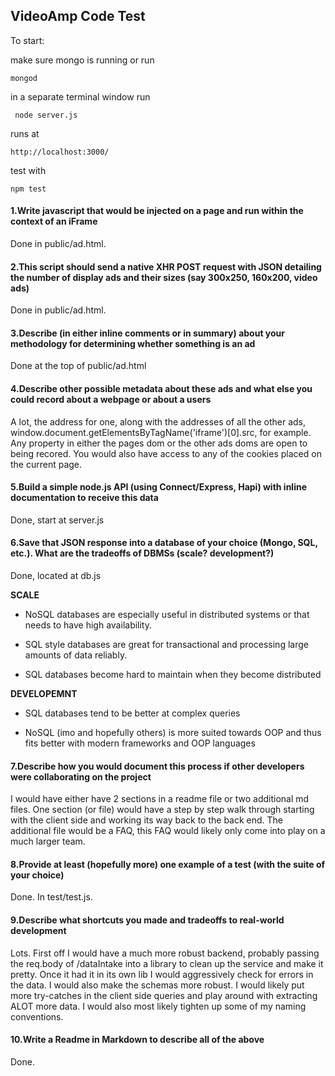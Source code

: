 ## VideoAmp Code Test

To start:

make sure mongo is running or run
```
mongod
```
in a separate terminal window run
```
 node server.js
```

runs at

```
http://localhost:3000/
```

test with

```
npm test
```

#### 1.Write javascript that would be injected on a page and run within the context of an iFrame

Done in public/ad.html.

#### 2.This script should send a native XHR POST request with JSON detailing the number of display ads and their sizes (say 300x250, 160x200, video ads)

Done in public/ad.html.

#### 3.Describe (in either inline comments or in summary) about your methodology for determining whether something is an ad

Done at the top of public/ad.html

#### 4.Describe other possible metadata about these ads and what else you could record about a webpage or about a users

A lot, the address for one, along with the addresses of all the other ads, window.document.getElementsByTagName('iframe')[0].src, for example. Any property in either the pages dom or the other ads doms are open to being recored. You would also have access to any of the cookies placed on the current page.

#### 5.Build a simple node.js API (using Connect/Express, Hapi) with inline documentation to receive this data

Done, start at server.js

#### 6.Save that JSON response into a database of your choice (Mongo, SQL, etc.). What are the tradeoffs of DBMSs (scale? development?)

Done, located at db.js

**SCALE**

- NoSQL databases are especially useful in distributed systems or that needs to have high availability.

- SQL style databases are great for transactional and processing large amounts of data reliably.

- SQL databases become hard to maintain when they become distributed

**DEVELOPEMNT**

- SQL databases tend to be better at complex queries

- NoSQL (imo and hopefully others) is more suited towards OOP and thus fits better with modern frameworks and OOP languages

#### 7.Describe how you would document this process if other developers were collaborating on the project

I would have either have 2 sections in a readme file or two additional md files. One section (or file) would have a step by step walk through starting with the client side and working its way back to the back end. The additional file would be a FAQ, this FAQ would likely only come into play on a much larger team.

#### 8.Provide at least (hopefully more) one example of a test (with the suite of your choice)

Done. In test/test.js.

#### 9.Describe what shortcuts you made and tradeoffs to real-world development

Lots. First off I would have a much more robust backend, probably passing the req.body of /dataIntake into a library to clean up the service and make it pretty. Once it had it in its own lib I would aggressively check for errors in the data. I would also make the schemas more robust. I would likely put more try-catches in the client side queries and play around with extracting ALOT more data. I would also most likely tighten up some of my naming conventions.

#### 10.Write a Readme in Markdown to describe all of the above

Done.
